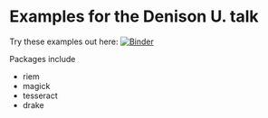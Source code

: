 
# Examples for the Denison U. talk

Try these examples out here: [![Binder](https://mybinder.org/badge.svg)](https://mybinder.org/v2/gh/karthik/denison-demo/master?urlpath=rstudio)

Packages include
- riem
- magick
- tesseract
- drake
